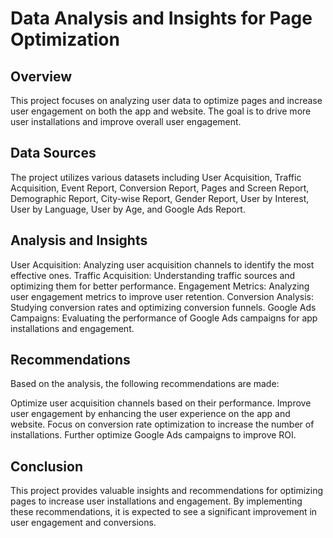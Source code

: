 # Data Analysis and Insights for Page Optimization

## Overview

This project focuses on analyzing user data to optimize pages and increase user engagement on both the app and website. The goal is to drive more user installations and improve overall user engagement.

## Data Sources

The project utilizes various datasets including User Acquisition, Traffic Acquisition, Event Report, Conversion Report, Pages and Screen Report, Demographic Report, City-wise Report, Gender Report, User by Interest, User by Language, User by Age, and Google Ads Report.

## Analysis and Insights

User Acquisition: Analyzing user acquisition channels to identify the most effective ones.
Traffic Acquisition: Understanding traffic sources and optimizing them for better performance.
Engagement Metrics: Analyzing user engagement metrics to improve user retention.
Conversion Analysis: Studying conversion rates and optimizing conversion funnels.
Google Ads Campaigns: Evaluating the performance of Google Ads campaigns for app installations and engagement.

## Recommendations

Based on the analysis, the following recommendations are made:

Optimize user acquisition channels based on their performance.
Improve user engagement by enhancing the user experience on the app and website.
Focus on conversion rate optimization to increase the number of installations.
Further optimize Google Ads campaigns to improve ROI.

## Conclusion

This project provides valuable insights and recommendations for optimizing pages to increase user installations and engagement. By implementing these recommendations, it is expected to see a significant improvement in user engagement and conversions.
